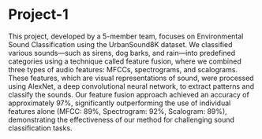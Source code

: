 # Project-1
This project, developed by a 5-member team, focuses on Environmental Sound Classification using the UrbanSound8K dataset. We classified various sounds—such as sirens, dog barks, and rain—into predefined categories using a technique called feature fusion, where we combined three types of audio features: MFCCs, spectrograms, and scalograms. These features, which are visual representations of sound, were processed using AlexNet, a deep convolutional neural network, to extract patterns and classify the sounds. Our feature fusion approach achieved an accuracy of approximately 97%, significantly outperforming the use of individual features alone (MFCC: 89%, Spectrogram: 92%, Scalogram: 89%), demonstrating the effectiveness of our method for challenging sound classification tasks.
